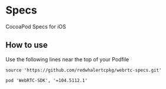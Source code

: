 # Specs

CocoaPod Specs for iOS

## How to use

Use the following lines near the top of your Podfile

```podspec
source 'https://github.com/redwhalertcpkg/webrtc-specs.git'
```

```podspec
pod 'WebRTC-SDK', '=104.5112.1'
```
